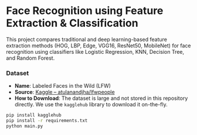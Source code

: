 # Face Recognition using Feature Extraction & Classification

This project compares traditional and deep learning-based feature extraction methods (HOG, LBP, Edge, VGG16, ResNet50, MobileNet) for face recognition using classifiers like Logistic Regression, KNN, Decision Tree, and Random Forest.

### Dataset

- **Name**: Labeled Faces in the Wild (LFW)
- **Source**: [Kaggle – atulanandjha/lfwpeople](https://www.kaggle.com/datasets/atulanandjha/lfwpeople)
- **How to Download**:
  The dataset is large and not stored in this repository directly.
  We use the `kagglehub` library to download it on-the-fly.

```bash
pip install kagglehub
pip install -r requirements.txt
python main.py
